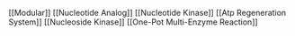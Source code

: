 [[Modular]]
[[Nucleotide Analog]]
[[Nucleotide Kinase]]
[[Atp Regeneration System]]
[[Nucleoside Kinase]]
[[One-Pot Multi-Enzyme Reaction]]
